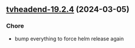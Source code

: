 

## [tvheadend-19.2.4](https://github.com/truecharts/charts/compare/tvheadend-19.2.3...tvheadend-19.2.4) (2024-03-05)

### Chore



- bump everything to force helm release again